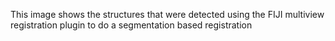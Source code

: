 This image shows the structures that were detected using the FIJI
multiview registration plugin to do a segmentation based registration
